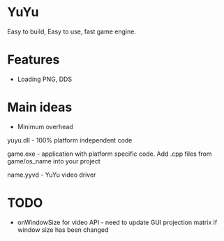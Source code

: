 # YuYu
Easy to build, Easy to use, fast game engine.

# Features

* Loading PNG, DDS

# Main ideas

* Minimum overhead

yuyu.dll - 100% platform independent code

game.exe - application with platform specific code. Add .cpp files from game/os_name into your project

name.yyvd - YuYu video driver

# TODO

* onWindowSize for video API - need to update GUI projection matrix if window size has been changed